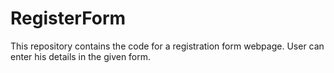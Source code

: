 # RegisterForm
This repository contains the code for a registration form webpage. User can enter his details in the given form. 
